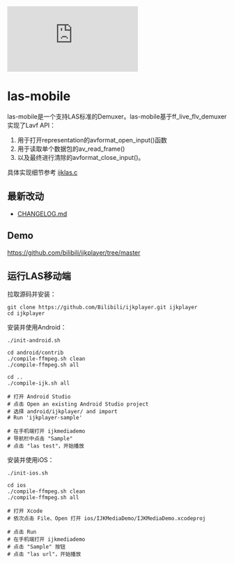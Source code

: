 ![npm](https://img.shields.io/npm/l/@kwai-video-team/las.js?style=flat)


# las-mobile

las-mobile是一个支持LAS标准的Demuxer。las-mobile基于ff_live_flv_demuxer实现了Lavf API：
1) 用于打开representation的avformat_open_input()函数
2) 用于读取单个数据包的av_read_frame()
3) 以及最终进行清除的avformat_close_input()。

具体实现细节参考 [ijklas.c](https://github.com/bilibili/ijkplayer/blob/master/ijkmedia/ijkplayer/ijkavformat/ijklas.c)

## 最新改动
- [CHANGELOG.md](CHANGELOG.md)

## Demo

https://github.com/bilibili/ijkplayer/tree/master

## 运行LAS移动端

拉取源码并安装：

```
git clone https://github.com/Bilibili/ijkplayer.git ijkplayer
cd ijkplayer
```

安装并使用Android：

```
./init-android.sh

cd android/contrib
./compile-ffmpeg.sh clean
./compile-ffmpeg.sh all

cd ..
./compile-ijk.sh all

# 打开 Android Studio
# 点击 Open an existing Android Studio project
# 选择 android/ijkplayer/ and import
# Run 'ijkplayer-sample'

# 在手机端打开 ijkmediademo
# 导航栏中点击 "Sample"
# 点击 "las test"，开始播放
```

安装并使用iOS：

```
./init-ios.sh

cd ios
./compile-ffmpeg.sh clean
./compile-ffmpeg.sh all

# 打开 Xcode
# 依次点击 File、Open 打开 ios/IJKMediaDemo/IJKMediaDemo.xcodeproj

# 点击 Run
# 在手机端打开 ijkmediademo
# 点击 "Sample" 按钮
# 点击 "las url"，开始播放
```
